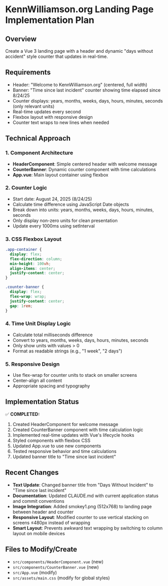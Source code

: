# KennWilliamson.org Landing Page Implementation Plan

## Overview
Create a Vue 3 landing page with a header and dynamic "days without accident" style counter that updates in real-time.

## Requirements
- Header: "Welcome to KennWilliamson.org" (centered, full width)
- Banner: "Time since last incident" counter showing time elapsed since 8/24/25
- Counter displays: years, months, weeks, days, hours, minutes, seconds (only relevant units)
- Real-time updates every second
- Flexbox layout with responsive design
- Counter text wraps to new lines when needed

## Technical Approach

### 1. Component Architecture
- **HeaderComponent**: Simple centered header with welcome message
- **CounterBanner**: Dynamic counter component with time calculations
- **App.vue**: Main layout container using flexbox

### 2. Counter Logic
- Start date: August 24, 2025 (8/24/25)
- Calculate time difference using JavaScript Date objects
- Break down into units: years, months, weeks, days, hours, minutes, seconds
- Only display non-zero units for clean presentation
- Update every 1000ms using setInterval

### 3. CSS Flexbox Layout
```css
.app-container {
  display: flex;
  flex-direction: column;
  min-height: 100vh;
  align-items: center;
  justify-content: center;
}

.counter-banner {
  display: flex;
  flex-wrap: wrap;
  justify-content: center;
  gap: 1rem;
}
```

### 4. Time Unit Display Logic
- Calculate total milliseconds difference
- Convert to years, months, weeks, days, hours, minutes, seconds
- Only show units with values > 0
- Format as readable strings (e.g., "1 week", "2 days")

### 5. Responsive Design
- Use flex-wrap for counter units to stack on smaller screens
- Center-align all content
- Appropriate spacing and typography

## Implementation Status
✅ **COMPLETED:**
1. Created HeaderComponent for welcome message
2. Created CounterBanner component with time calculation logic
3. Implemented real-time updates with Vue's lifecycle hooks
4. Styled components with flexbox CSS
5. Updated App.vue to use new components
6. Tested responsive behavior and time calculations
7. Updated banner title to "Time since last incident"

## Recent Changes
- **Text Update**: Changed banner title from "Days Without Incident" to "Time since last incident"
- **Documentation**: Updated CLAUDE.md with current application status and commit conventions
- **Image Integration**: Added smokey1.png (512x768) to landing page between header and counter
- **Responsive Layout**: Modified counter to use vertical stacking on screens ≤480px instead of wrapping
- **Smart Layout**: Prevents awkward text wrapping by switching to column layout on mobile devices

## Files to Modify/Create
- `src/components/HeaderComponent.vue` (new)
- `src/components/CounterBanner.vue` (new)
- `src/App.vue` (modify)
- `src/assets/main.css` (modify for global styles)